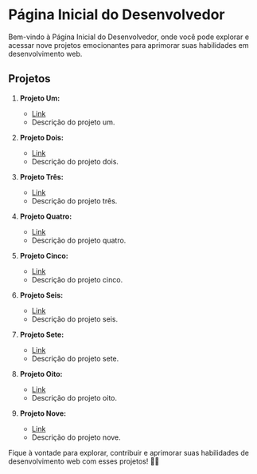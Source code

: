 # Página Inicial do Desenvolvedor

Bem-vindo à Página Inicial do Desenvolvedor, onde você pode explorar e acessar nove projetos emocionantes para aprimorar suas habilidades em desenvolvimento web. 

## Projetos

1. **Projeto Um:**
   - [Link](https://github.com/seu-usuario/projeto-um)
   - Descrição do projeto um.

2. **Projeto Dois:**
   - [Link](https://github.com/seu-usuario/projeto-dois)
   - Descrição do projeto dois.

3. **Projeto Três:**
   - [Link](https://github.com/seu-usuario/projeto-tres)
   - Descrição do projeto três.

4. **Projeto Quatro:**
   - [Link](https://github.com/seu-usuario/projeto-quatro)
   - Descrição do projeto quatro.

5. **Projeto Cinco:**
   - [Link](https://github.com/seu-usuario/projeto-cinco)
   - Descrição do projeto cinco.

6. **Projeto Seis:**
   - [Link](https://github.com/seu-usuario/projeto-seis)
   - Descrição do projeto seis.

7. **Projeto Sete:**
   - [Link](https://github.com/seu-usuario/projeto-sete)
   - Descrição do projeto sete.

8. **Projeto Oito:**
   - [Link](https://github.com/seu-usuario/projeto-oito)
   - Descrição do projeto oito.

9. **Projeto Nove:**
   - [Link](https://github.com/seu-usuario/projeto-nove)
   - Descrição do projeto nove.

Fique à vontade para explorar, contribuir e aprimorar suas habilidades de desenvolvimento web com esses projetos! 🚀✨
